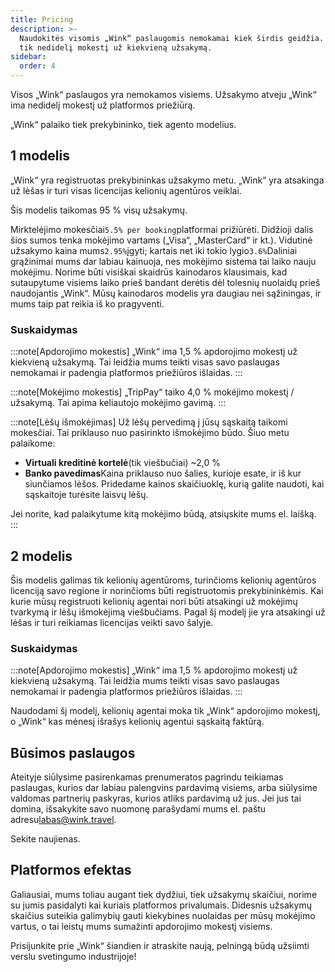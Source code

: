 ```yaml
---
title: Pricing
description: >-
  Naudokitės visomis „Wink“ paslaugomis nemokamai kiek širdis geidžia. Mokate
  tik nedidelį mokestį už kiekvieną užsakymą.
sidebar:
  order: 4
---
```

Visos „Wink“ paslaugos yra nemokamos visiems. Užsakymo atveju „Wink“ ima nedidelį mokestį už platformos priežiūrą.

„Wink“ palaiko tiek prekybininko, tiek agento modelius.

## 1 modelis

„Wink“ yra registruotas prekybininkas užsakymo metu. „Wink“ yra atsakinga už lėšas ir turi visas licencijas kelionių agentūros veiklai.

Šis modelis taikomas 95 % visų užsakymų.

Mirktelėjimo mokesčiai`5.5% per booking`platformai prižiūrėti.
Didžioji dalis šios sumos tenka mokėjimo vartams („Visa“, „MasterCard“ ir kt.). Vidutinė užsakymo kaina mums`2.95%`įgyti; kartais net iki tokio lygio`3.6%`Daliniai grąžinimai mums dar labiau kainuoja, nes mokėjimo sistema tai laiko nauju mokėjimu.
Norime būti visiškai skaidrūs kainodaros klausimais, kad sutaupytume visiems laiko prieš bandant derėtis dėl tolesnių nuolaidų prieš naudojantis „Wink“. Mūsų kainodaros modelis yra daugiau nei sąžiningas, ir mums taip pat reikia iš ko pragyventi.

### Suskaidymas

:::note\[Apdorojimo mokestis]
„Wink“ ima 1,5 % apdorojimo mokestį už kiekvieną užsakymą. Tai leidžia mums teikti visas savo paslaugas nemokamai ir padengia platformos priežiūros išlaidas.
:::

:::note\[Mokėjimo mokestis]
„TripPay“ taiko 4,0 % mokėjimo mokestį / užsakymą. Tai apima keliautojo mokėjimo gavimą.
:::

:::note\[Lėšų išmokėjimas]
Už lėšų pervedimą į jūsų sąskaitą taikomi mokesčiai. Tai priklauso nuo pasirinkto išmokėjimo būdo. Šiuo metu palaikome:

* **Virtuali kreditinė kortelė**(tik viešbučiai) ~2,0 %
* **Banko pavedimas**Kaina priklauso nuo šalies, kurioje esate, ir iš kur siunčiamos lėšos. Pridedame kainos skaičiuoklę, kurią galite naudoti, kai sąskaitoje turėsite laisvų lėšų.

Jei norite, kad palaikytume kitą mokėjimo būdą, atsiųskite mums el. laišką.
:::

## 2 modelis

Šis modelis galimas tik kelionių agentūroms, turinčioms kelionių agentūros licenciją savo regione ir norinčioms būti registruotomis prekybininkėmis. Kai kurie mūsų registruoti kelionių agentai nori būti atsakingi už mokėjimų tvarkymą ir lėšų išmokėjimą viešbučiams. Pagal šį modelį jie yra atsakingi už lėšas ir turi reikiamas licencijas veikti savo šalyje.

### Suskaidymas

:::note\[Apdorojimo mokestis]
„Wink“ ima 1,5 % apdorojimo mokestį už kiekvieną užsakymą. Tai leidžia mums teikti visas savo paslaugas nemokamai ir padengia platformos priežiūros išlaidas.
:::

Naudodami šį modelį, kelionių agentai moka tik „Wink“ apdorojimo mokestį, o „Wink“ kas mėnesį išrašys kelionių agentui sąskaitą faktūrą.

## Būsimos paslaugos

Ateityje siūlysime pasirenkamas prenumeratos pagrindu teikiamas paslaugas, kurios dar labiau palengvins pardavimą visiems, arba siūlysime valdomas partnerių paskyras, kurios atliks pardavimą už jus. Jei jus tai domina, išsakykite savo nuomonę parašydami mums el. paštu adresu[labas@wink.travel](mailto:hi@wink.travel).

Sekite naujienas.

## Platformos efektas

Galiausiai, mums toliau augant tiek dydžiui, tiek užsakymų skaičiui, norime su jumis pasidalyti kai kuriais platformos privalumais. Didesnis užsakymų skaičius suteikia galimybių gauti kiekybines nuolaidas per mūsų mokėjimo vartus, o tai leistų mums sumažinti apdorojimo mokestį visiems.

Prisijunkite prie „Wink“ šiandien ir atraskite naują, pelningą būdą užsiimti verslu svetingumo industrijoje!

